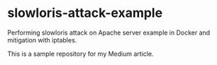 # slowloris-attack-example
Performing slowloris attack on Apache server example in Docker and mitigation with iptables.

This is a sample repository for my Medium article.
